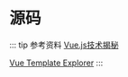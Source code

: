 # 源码

::: tip  参考资料
[Vue.js技术揭秘](https://ustbhuangyi.github.io/vue-analysis/)

[Vue Template Explorer](https://template-explorer.vuejs.org/#%3Cdiv%20id%3D%22app%22%3E%7B%7B%20msg%20%7D%7D%3C%2Fdiv%3E)
:::